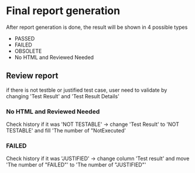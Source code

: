 # Final report generation
After report generation is done, the result will be shown in 4 possible types
* PASSED
* FAILED
* OBSOLETE
* No HTML and Reviewed Needed

## Review report
if there is not testble or justified test case, user need to validate by changing 'Test Result' and 'Test Result Details'

### No HTML and Reviewed Needed
Check history if it was 'NOT TESTABLE' -> change 'Test Result' to 'NOT TESTABLE' and fill 'The number of "NotExecuted'

### FAILED
Check history if it was 'JUSTIFIED' -> change column 'Test result' and move 'The number of "FAILED"' to 'The number of "JUSTIFIED"'
